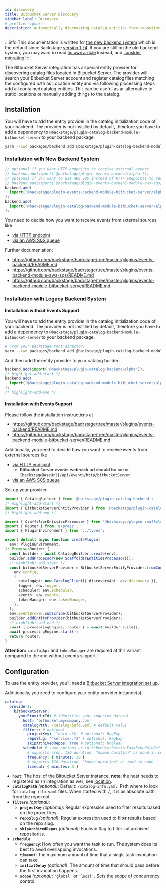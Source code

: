 ```yaml
---
id: discovery
title: Bitbucket Server Discovery
sidebar_label: Discovery
# prettier-ignore
description: Automatically discovering catalog entities from repositories in Bitbucket Server
---
```


:::info
This documentation is written for [the new backend system](../../backend-system/index.md) which is the default since Backstage [version 1.24](../../releases/v1.24.0.md). If you are still on the old backend system, you may want to read [its own article](./discovery--old.md) instead, and [consider migrating](../../backend-system/building-backends/08-migrating.md)!
:::

The Bitbucket Server integration has a special entity provider for discovering
catalog files located in Bitbucket Server.
The provider will search your Bitbucket Server account and register catalog files matching the configured path
as Location entity and via following processing steps add all contained catalog entities.
This can be useful as an alternative to static locations or manually adding things to the catalog.

## Installation

You will have to add the entity provider in the catalog initialization code of your
backend. The provider is not installed by default, therefore you have to add a
dependency to `@backstage/plugin-catalog-backend-module-bitbucket-server` to your backend package.

```bash title="From your Backstage root directory"
yarn --cwd packages/backend add @backstage/plugin-catalog-backend-module-bitbucket-server
```

### Installation with New Backend System

```ts
// optional if you want HTTP endpojnts to receive external events
// backend.add(import('@backstage/plugin-events-backend/alpha'));
// optional if you want to use AWS SQS instead of HTTP endpoints to receive external events
// backend.add(import('@backstage/plugin-events-backend-module-aws-sqs/alpha'));
backend.add(
  import('@backstage/plugin-events-backend-module-bitbucket-server/alpha'),
);
backend.add(
  import('@backstage/plugin-catalog-backend-module-bitbucket-server/alpha'),
);
```

You need to decide how you want to receive events from external sources like

- [via HTTP endpoint](https://github.com/backstage/backstage/tree/master/plugins/events-backend/README.md)
- [via an AWS SQS queue](https://github.com/backstage/backstage/tree/master/plugins/events-backend-module-aws-sqs/README.md)

Further documentation:

- <https://github.com/backstage/backstage/tree/master/plugins/events-backend/README.md>
- <https://github.com/backstage/backstage/tree/master/plugins/events-backend-module-aws-sqs/README.md>
- <https://github.com/backstage/backstage/tree/master/plugins/events-backend-module-bitbucket-server/README.md>

### Installation with Legacy Backend System

#### Installation without Events Support

You will have to add the entity provider in the catalog initialization code of your
backend. The provider is not installed by default, therefore you have to add a
dependency to `@backstage/plugin-catalog-backend-module-bitbucket-server` to your backend
package.

```bash
# From your Backstage root directory
yarn --cwd packages/backend add @backstage/plugin-catalog-backend-module-bitbucket-server
```

And then add the entity provider to your catalog builder:

```ts title="packages/backend/src/index.ts"
backend.add(import('@backstage/plugin-catalog-backend/alpha'));
/* highlight-add-start */
backend.add(
  import('@backstage/plugin-catalog-backend-module-bitbucket-server/alpha'),
);
/* highlight-add-end */
```

#### Installation with Events Support

Please follow the installation instructions at

- <https://github.com/backstage/backstage/tree/master/plugins/events-backend/README.md>
- <https://github.com/backstage/backstage/tree/master/plugins/events-backend-module-bitbucket-server/README.md>

Additionally, you need to decide how you want to receive events from external sources like

- [via HTTP endpoint](https://github.com/backstage/backstage/tree/master/plugins/events-backend/README.md)
  - Bitbucket Server events webhook url should be set to `{backstageBaseUrl}/api/events/http/bitbucketServer`
- [via an AWS SQS queue](https://github.com/backstage/backstage/tree/master/plugins/events-backend-module-aws-sqs/README.md)

Set up your provider

```ts title="packages/backend/src/plugins/catalog.ts"
import { CatalogBuilder } from '@backstage/plugin-catalog-backend';
/* highlight-add-start */
import { BitbucketServerEntityProvider } from '@backstage/plugin-catalog-backend-module-bitbucket-server';
/* highlight-add-end */

import { ScaffolderEntitiesProcessor } from '@backstage/plugin-scaffolder-backend';
import { Router } from 'express';
import { PluginEnvironment } from '../types';

export default async function createPlugin(
  env: PluginEnvironment,
): Promise<Router> {
  const builder = await CatalogBuilder.create(env);
  builder.addProcessor(new ScaffolderEntitiesProcessor());
  /* highlight-add-start */
  const bitbucketServerProvider = BitbucketServerEntityProvider.fromConfig(
    env.config,
    {
      catalogApi: new CatalogClient({ discoveryApi: env.discovery }),
      logger: env.logger,
      scheduler: env.scheduler,
      events: env.events,
      tokenManager: env.tokenManager,
    },
  );
  env.eventBroker.subscribe(bitbucketServerProvider);
  builder.addEntityProvider(bitbucketServerProvider);
  /* highlight-add-end */
  const { processingEngine, router } = await builder.build();
  await processingEngine.start();
  return router;
}
```

**Attention:**
`catalogApi` and `tokenManager` are required at this variant
compared to the one without events support.

## Configuration

To use the entity provider, you'll need a [Bitbucket Server integration set up](locations.md).

Additionally, you need to configure your entity provider instance(s):

```yaml title="app-config.yaml"
catalog:
  providers:
    bitbucketServer:
      yourProviderId: # identifies your ingested dataset
        host: 'bitbucket.mycompany.com'
        catalogPath: /catalog-info.yaml # default value
        filters: # optional
          projectKey: '^apis-.*$' # optional; RegExp
          repoSlug: '^service-.*$' # optional; RegExp
          skipArchivedRepos: true # optional; boolean
        schedule: # same options as in SchedulerServiceTaskScheduleDefinition
          # supports cron, ISO duration, "human duration" as used in code
          frequency: { minutes: 30 }
          # supports ISO duration, "human duration" as used in code
          timeout: { minutes: 3 }
```

- **`host`**:
  The host of the Bitbucket Server instance, **note**: the host needs to registered as an integration as well, see [location](locations.md).
- **`catalogPath`** _(optional)_:
  Default: `/catalog-info.yaml`.
  Path where to look for `catalog-info.yaml` files.
  When started with `/`, it is an absolute path from the repo root.
- **`filters`** _(optional)_:
  - **`projectKey`** _(optional)_:
    Regular expression used to filter results based on the project key.
  - **`repoSlug`** _(optional)_:
    Regular expression used to filter results based on the repo slug.
  - **`skipArchivedRepos`** _(optional)_:
    Boolean flag to filter out archived repositories.
- **`schedule`**:
  - **`frequency`**:
    How often you want the task to run. The system does its best to avoid overlapping invocations.
  - **`timeout`**:
    The maximum amount of time that a single task invocation can take.
  - **`initialDelay`** _(optional)_:
    The amount of time that should pass before the first invocation happens.
  - **`scope`** _(optional)_:
    `'global'` or `'local'`. Sets the scope of concurrency control.
